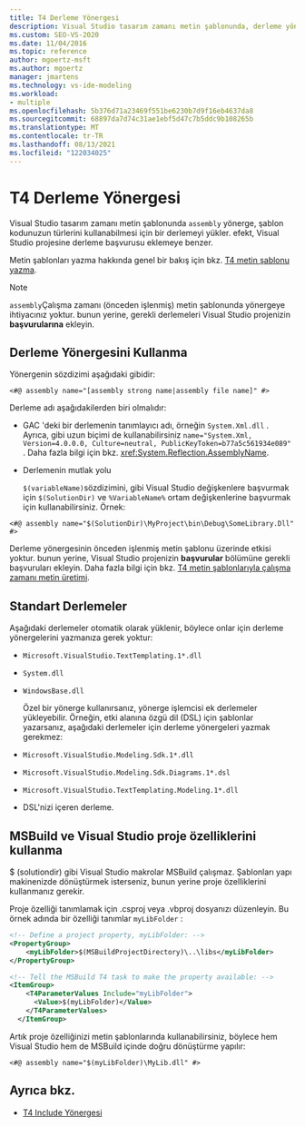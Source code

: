 ```yaml
---
title: T4 Derleme Yönergesi
description: Visual Studio tasarım zamanı metin şablonunda, derleme yönergesinin, şablon kodunuzun türlerini kullanabilmesi için bir derlemeyi yüklediğini öğrenin.
ms.custom: SEO-VS-2020
ms.date: 11/04/2016
ms.topic: reference
author: mgoertz-msft
ms.author: mgoertz
manager: jmartens
ms.technology: vs-ide-modeling
ms.workload:
- multiple
ms.openlocfilehash: 5b376d71a23469f551be6230b7d9f16eb4637da8
ms.sourcegitcommit: 68897da7d74c31ae1ebf5d47c7b5ddc9b108265b
ms.translationtype: MT
ms.contentlocale: tr-TR
ms.lasthandoff: 08/13/2021
ms.locfileid: "122034025"
---
```

# <a name="t4-assembly-directive"></a>T4 Derleme Yönergesi

Visual Studio tasarım zamanı metin şablonunda `assembly` yönerge, şablon kodunuzun türlerini kullanabilmesi için bir derlemeyi yükler. efekt, Visual Studio projesine derleme başvurusu eklemeye benzer.

 Metin şablonları yazma hakkında genel bir bakış için bkz. [T4 metin şablonu yazma](../modeling/writing-a-t4-text-template.md).

> [!NOTE]
> `assembly`Çalışma zamanı (önceden işlenmiş) metin şablonunda yönergeye ihtiyacınız yoktur. bunun yerine, gerekli derlemeleri Visual Studio projenizin **başvurularına** ekleyin.

## <a name="using-the-assembly-directive"></a>Derleme Yönergesini Kullanma
 Yönergenin sözdizimi aşağıdaki gibidir:

```
<#@ assembly name="[assembly strong name|assembly file name]" #>
```

 Derleme adı aşağıdakilerden biri olmalıdır:

- GAC 'deki bir derlemenin tanımlayıcı adı, örneğin `System.Xml.dll` . Ayrıca, gibi uzun biçimi de kullanabilirsiniz `name="System.Xml, Version=4.0.0.0, Culture=neutral, PublicKeyToken=b77a5c561934e089"` . Daha fazla bilgi için bkz. <xref:System.Reflection.AssemblyName>.

- Derlemenin mutlak yolu

  `$(variableName)`sözdizimini, gibi Visual Studio değişkenlere başvurmak için `$(SolutionDir)` ve `%VariableName%` ortam değişkenlerine başvurmak için kullanabilirsiniz. Örnek:

```
<#@ assembly name="$(SolutionDir)\MyProject\bin\Debug\SomeLibrary.Dll" #>
```

 Derleme yönergesinin önceden işlenmiş metin şablonu üzerinde etkisi yoktur. bunun yerine, Visual Studio projenizin **başvurular** bölümüne gerekli başvuruları ekleyin. Daha fazla bilgi için bkz. [T4 metin şablonlarıyla çalışma zamanı metin üretimi](../modeling/run-time-text-generation-with-t4-text-templates.md).

## <a name="standard-assemblies"></a>Standart Derlemeler
 Aşağıdaki derlemeler otomatik olarak yüklenir, böylece onlar için derleme yönergelerini yazmanıza gerek yoktur:

- `Microsoft.VisualStudio.TextTemplating.1*.dll`

- `System.dll`

- `WindowsBase.dll`

  Özel bir yönerge kullanırsanız, yönerge işlemcisi ek derlemeler yükleyebilir. Örneğin, etki alanına özgü dil (DSL) için şablonlar yazarsanız, aşağıdaki derlemeler için derleme yönergeleri yazmak gerekmez:

- `Microsoft.VisualStudio.Modeling.Sdk.1*.dll`

- `Microsoft.VisualStudio.Modeling.Sdk.Diagrams.1*.dsl`

- `Microsoft.VisualStudio.TextTemplating.Modeling.1*.dll`

- DSL'nizi içeren derleme.

## <a name="using-project-properties-in-both-msbuild-and-visual-studio"></a><a name="msbuild"></a>MSBuild ve Visual Studio proje özelliklerini kullanma
 $ (solutiondir) gibi Visual Studio makrolar MSBuild çalışmaz. Şablonları yapı makinenizde dönüştürmek isterseniz, bunun yerine proje özelliklerini kullanmanız gerekir.

 Proje özelliği tanımlamak için .csproj veya .vbproj dosyanızı düzenleyin. Bu örnek adında bir özelliği tanımlar `myLibFolder` :

```xml
<!-- Define a project property, myLibFolder: -->
<PropertyGroup>
    <myLibFolder>$(MSBuildProjectDirectory)\..\libs</myLibFolder>
</PropertyGroup>

<!-- Tell the MSBuild T4 task to make the property available: -->
<ItemGroup>
    <T4ParameterValues Include="myLibFolder">
      <Value>$(myLibFolder)</Value>
    </T4ParameterValues>
  </ItemGroup>
```

 Artık proje özelliğinizi metin şablonlarında kullanabilirsiniz, böylece hem Visual Studio hem de MSBuild içinde doğru dönüştürme yapılır:

```
<#@ assembly name="$(myLibFolder)\MyLib.dll" #>
```

## <a name="see-also"></a>Ayrıca bkz.

- [T4 Include Yönergesi](../modeling/t4-include-directive.md)
